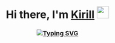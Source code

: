 <h1 align="center">Hi there, I'm <a href="https://vk.com/pingisjoin" target="_blank">Kirill</a> 
<img src="https://github.com/blackcater/blackcater/raw/main/images/Hi.gif" height="32"/></h1>
<h3 align="center"><a href="https://vk.com/pingisjoin"><img src="https://readme-typing-svg.herokuapp.com?font=Java+and+Kotlin+developer+from+Russia&pause=1000&color=2F81F7&width=435&lines=Java+%26+Kotlin+developer+from+Russia" alt="Typing SVG" /></a></h3>
